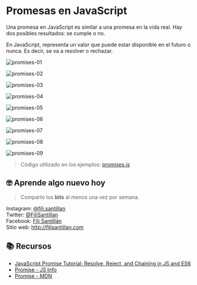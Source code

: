 # Promesas en JavaScript

Una promesa en JavaScript es similar a una promesa en la vida real. Hay dos posibles
resultados: se cumple o no.

En JavaScript, representa un valor que puede estar disponible en el futuro o nunca.
Es decir, se va a resolver o rechazar.

![promises-01](./promises-01.png)

![promises-02](./promises-02.png)

![promises-03](./promises-03.png)

![promises-04](./promises-04.png)

![promises-05](./promises-05.png)

![promises-06](./promises-06.png)

![promises-07](./promises-07.png)

![promises-08](./promises-08.png)

![promises-09](./promises-09.png)

> Código utilizado en los ejemplos: [promises.js](/BitSnack/promises/promises.js)

## 🤓 Aprende algo nuevo hoy

> Comparto los **bits** al menos una vez por semana.

Instagram: [@fili.santillan](https://www.instagram.com/fili.santillan/)  
Twitter: [@FiliSantillan](https://twitter.com/FiliSantillan)  
Facebook: [Fili Santillán](https://www.facebook.com/FiliSantillan96/)  
Sitio web: http://filisantillan.com

## 📚 Recursos

-   [JavaScript Promise Tutorial: Resolve, Reject, and Chaining in JS and ES6](https://www.freecodecamp.org/news/javascript-es6-promises-for-beginners-resolve-reject-and-chaining-explained/)
-   [Promise - JS Info](https://javascript.info/promise-basics)
-   [Promise - MDN](https://developer.mozilla.org/en-US/docs/Web/JavaScript/Reference/Global_Objects/Promise)
